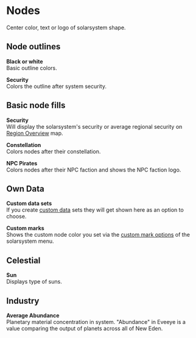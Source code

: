 # Nodes
Center color, text or logo of solarsystem shape.

## Node outlines
**Black or white**<br>
Basic outline colors. 

**Security**<br>
Colors the outline after system security.

## Basic node fills
**Security**<br>
Will display the solarsystem's security or average regional security on [Region Overview](https://eveeye.readthedocs.io/en/latest/map/layout/) map.

**Constellation**<br>
Colors nodes after their constellation.

**NPC Pirates**<br>
Colors nodes after their NPC faction and shows the NPC faction logo.

## Own Data
**Custom data sets**<br>
If you create [custom data](https://eveeyeechoes.readthedocs.io/en/latest/data/database/) sets they will get shown here as an option to choose.

**Custom marks**<br>
Shows the custom node color you set via the [custom mark options](https://eveeyeechoes.readthedocs.io/en/latest/sharing/custom-marks/) of the solarsystem menu.

## Celestial
**Sun**<br>
Displays type of suns.

## Industry
**Average Abundance**<br>
Planetary material concentration in system. "Abundance" in Eveeye is a value comparing the output of planets across all of New Eden.


<!--stackedit_data:
eyJoaXN0b3J5IjpbMTI2MTAxMjk3MywxMjE1MDM2ODMxLDkzMz
c3NTkzLC0xMjExOTI1MTc3LDQ3NzUzOTk5LDgwOTIyOTk4OCwx
NjU1Mzk2MDUzLDE3NTI4NDI1MDMsLTEwNzI5MDczNDYsLTE2Mz
IyMzYzMjYsMTc3MTk0OTM0NiwxNTk3Mzk0MjM3XX0=
-->